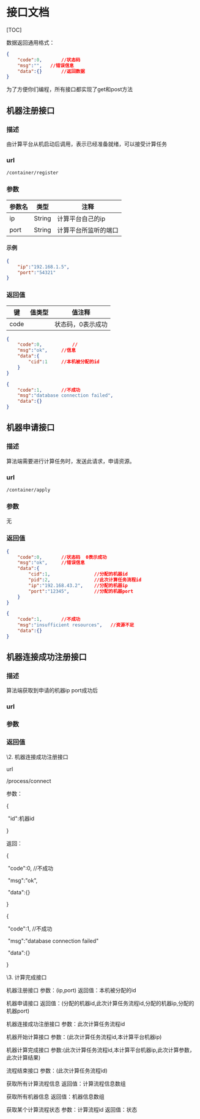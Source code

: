 # 接口文档

[TOC]

数据返回通用格式： 

```json
{
    "code":0,		//状态码 
    "msg":"",	//错误信息
    "data":{}		//返回数据
}
```

为了方便你们编程，所有接口都实现了get和post方法

##  机器注册接口

### 描述

由计算平台从机启动后调用，表示已经准备就绪，可以接受计算任务

### url

`/container/register`

### 参数

| 参数名 | 类型 | 注释 |
| ------ | ---- | ---- |
| ip     | String | 计算平台自己的ip |
| port   | String | 计算平台所监听的端口 |

#### 示例

```json
{
    "ip":"192.168.1.5",		
    "port":"54321"			
}
```

### 返回值

| 键 | 值类型 | 值注释 |
| --- | --- | --- |
| code | | 状态码，0表示成功 |

```json
{
    "code":0,			//
    "msg":"ok",		//信息	 
    "data":{
        "cid":1		//本机被分配的id
    }
}
```

```json
{
    "code":1,		//不成功
    "msg":"database connection failed",
    "data":{}
}
```

## 机器申请接口

### 描述

算法端需要进行计算任务时，发送此请求，申请资源。

### url

`/container/apply`

### 参数

无

### 返回值

```json
{ 
    "code":0,		//状态码  0表示成功
    "msg":"ok",		//错误信息  
    "data":{
        "cid":1,				//分配的机器id
        "pid":2,				//此次计算任务流程id
        "ip":"192.168.43.2",	//分配的机器ip
        "port":"12345",			//分配的机器port
    }
}
```

```json
{
    "code":1,		//不成功
    "msg":"insufficient resources",   //资源不足
    "data":{}
}
```

## 机器连接成功注册接口

### 描述

算法端获取到申请的机器ip port成功后

### url



### 参数



### 返回值





\2. 机器连接成功注册接口

url

/process/connect

参数：

{

​    "id":机器id

}



返回：

{  

​    "code":0,		//不成功  

​    "msg":"ok", 

​    "data":{}  

}



{ 

​    "code":1,		//不成功 

​    "msg":"database connection failed"

​    "data":{} 

}

\3. 计算完成接口 





机器注册接口
参数：(ip,port)
返回值：本机被分配的id

机器申请接口
返回值：(分配的机器id,此次计算任务流程id,分配的机器ip,分配的机器port)

机器连接成功注册接口
参数：此次计算任务流程id

机器开始计算接口
参数：(此次计算任务流程id,本计算平台机器ip)

机器计算完成接口
参数:(此次计算任务流程id,本计算平台机器ip,此次计算参数，此次计算结果)

流程结束接口
参数：(此次计算任务流程id)

获取所有计算流程信息
返回值：计算流程信息数组

获取所有机器信息
返回值：机器信息数组

获取某个计算流程状态
参数：计算流程id
返回值：状态








